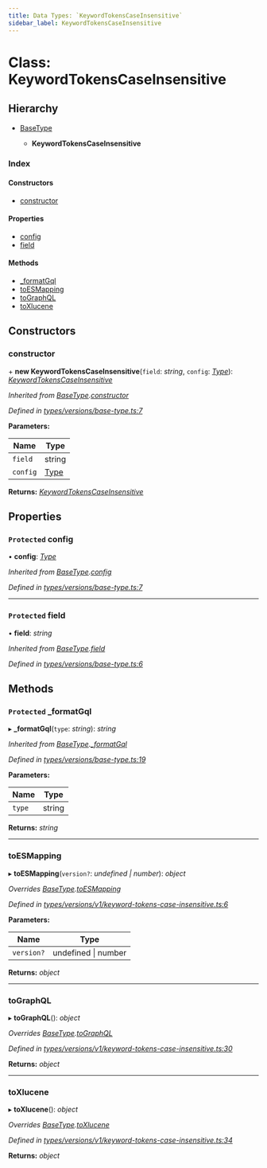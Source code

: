 ```yaml
---
title: Data Types: `KeywordTokensCaseInsensitive`
sidebar_label: KeywordTokensCaseInsensitive
---
```


# Class: KeywordTokensCaseInsensitive

## Hierarchy

* [BaseType](basetype.md)

  * **KeywordTokensCaseInsensitive**

### Index

#### Constructors

* [constructor](keywordtokenscaseinsensitive.md#constructor)

#### Properties

* [config](keywordtokenscaseinsensitive.md#protected-config)
* [field](keywordtokenscaseinsensitive.md#protected-field)

#### Methods

* [_formatGql](keywordtokenscaseinsensitive.md#protected-_formatgql)
* [toESMapping](keywordtokenscaseinsensitive.md#toesmapping)
* [toGraphQL](keywordtokenscaseinsensitive.md#tographql)
* [toXlucene](keywordtokenscaseinsensitive.md#toxlucene)

## Constructors

###  constructor

\+ **new KeywordTokensCaseInsensitive**(`field`: *string*, `config`: *[Type](../overview.md#type)*): *[KeywordTokensCaseInsensitive](keywordtokenscaseinsensitive.md)*

*Inherited from [BaseType](basetype.md).[constructor](basetype.md#constructor)*

*Defined in [types/versions/base-type.ts:7](https://github.com/terascope/teraslice/blob/9dc0f8b8/packages/data-types/src/types/versions/base-type.ts#L7)*

**Parameters:**

Name | Type |
------ | ------ |
`field` | string |
`config` | [Type](../overview.md#type) |

**Returns:** *[KeywordTokensCaseInsensitive](keywordtokenscaseinsensitive.md)*

## Properties

### `Protected` config

• **config**: *[Type](../overview.md#type)*

*Inherited from [BaseType](basetype.md).[config](basetype.md#protected-config)*

*Defined in [types/versions/base-type.ts:7](https://github.com/terascope/teraslice/blob/9dc0f8b8/packages/data-types/src/types/versions/base-type.ts#L7)*

___

### `Protected` field

• **field**: *string*

*Inherited from [BaseType](basetype.md).[field](basetype.md#protected-field)*

*Defined in [types/versions/base-type.ts:6](https://github.com/terascope/teraslice/blob/9dc0f8b8/packages/data-types/src/types/versions/base-type.ts#L6)*

## Methods

### `Protected` _formatGql

▸ **_formatGql**(`type`: *string*): *string*

*Inherited from [BaseType](basetype.md).[_formatGql](basetype.md#protected-_formatgql)*

*Defined in [types/versions/base-type.ts:19](https://github.com/terascope/teraslice/blob/9dc0f8b8/packages/data-types/src/types/versions/base-type.ts#L19)*

**Parameters:**

Name | Type |
------ | ------ |
`type` | string |

**Returns:** *string*

___

###  toESMapping

▸ **toESMapping**(`version?`: *undefined | number*): *object*

*Overrides [BaseType](basetype.md).[toESMapping](basetype.md#abstract-toesmapping)*

*Defined in [types/versions/v1/keyword-tokens-case-insensitive.ts:6](https://github.com/terascope/teraslice/blob/9dc0f8b8/packages/data-types/src/types/versions/v1/keyword-tokens-case-insensitive.ts#L6)*

**Parameters:**

Name | Type |
------ | ------ |
`version?` | undefined \| number |

**Returns:** *object*

___

###  toGraphQL

▸ **toGraphQL**(): *object*

*Overrides [BaseType](basetype.md).[toGraphQL](basetype.md#abstract-tographql)*

*Defined in [types/versions/v1/keyword-tokens-case-insensitive.ts:30](https://github.com/terascope/teraslice/blob/9dc0f8b8/packages/data-types/src/types/versions/v1/keyword-tokens-case-insensitive.ts#L30)*

**Returns:** *object*

___

###  toXlucene

▸ **toXlucene**(): *object*

*Overrides [BaseType](basetype.md).[toXlucene](basetype.md#abstract-toxlucene)*

*Defined in [types/versions/v1/keyword-tokens-case-insensitive.ts:34](https://github.com/terascope/teraslice/blob/9dc0f8b8/packages/data-types/src/types/versions/v1/keyword-tokens-case-insensitive.ts#L34)*

**Returns:** *object*

